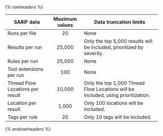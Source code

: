 {% rowheaders %}

| **SARIF data** | **Maximum values** | **Data truncation limits** |
|----------------|:------------------:|-----------------------|
| Runs per file | 20 | None |
| Results per run |  25,000 | Only the top 5,000 results will be included, prioritized by severity. |
| Rules per run | 25,000 | None |
| Tool extensions per run | 100 | None |
| Thread Flow Locations per result | 10,000 | Only the top 1,000 Thread Flow Locations will be included, using prioritization. |
| Location per result |  1,000 | Only 100 locations will be included. |
| Tags per rule |  20 | Only 10 tags will be included. |

{% endrowheaders %}
